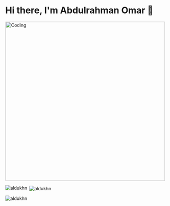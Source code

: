 <h1>Hi there, I'm Abdulrahman Omar 👋</h1> 
<div style={{display: "flex" , alignItems: "center", justifyContent: "center", width: "100%"}}>
  <img align="center" alt="Coding" width="500" src="https://cdn.dribbble.com/users/1162077/screenshots/3848914/programmer.gif">
</div>

<p><img align="left" src="https://github-readme-stats.vercel.app/api/top-langs?username=aldukhn&show_icons=true&locale=en&layout=compact&theme=tokyonight" alt="aldukhn" /></p>
<p>&nbsp;<img align="center" src="https://github-readme-stats.vercel.app/api?username=aldukhn&show_icons=true&locale=en&theme=tokyonight" alt="aldukhn" /></p>
<p><img align="center" src="https://github-readme-streak-stats.herokuapp.com/?user=aldukhn&&theme=tokyonight" alt="aldukhn" /></p>
